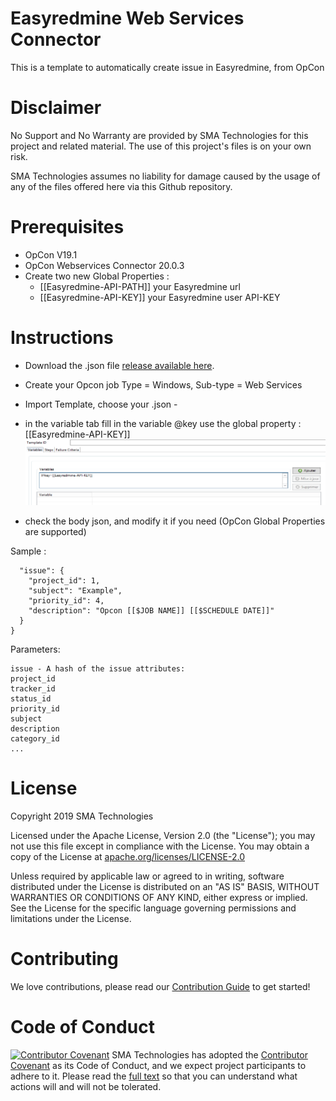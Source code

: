# Easyredmine Web Services Connector
This is a template to automatically create issue in Easyredmine, from OpCon

# Disclaimer
No Support and No Warranty are provided by SMA Technologies for this project and related material. The use of this project's files is on your own risk.

SMA Technologies assumes no liability for damage caused by the usage of any of the files offered here via this Github repository.

# Prerequisites
- OpCon V19.1
- OpCon Webservices Connector 20.0.3 
- Create two new Global Properties :
  - [[Easyredmine-API-PATH]] your Easyredmine url
  - [[Easyredmine-API-KEY]]  your Easyredmine user API-KEY 
# Instructions
- Download the .json file [release available here](https://github.com/SMATechnologies/easyredmine-webservicestemplate/releases).
- Create your Opcon job Type = Windows, Sub-type = Web Services
- Import Template, choose your .json - 
- in the variable tab fill in the variable @key use the global property : [[Easyredmine-API-KEY]]  
 ![variable](/docs/images/variable.PNG)
 
 - check the body json, and modify it if you need (OpCon Global Properties are supported)
   
Sample :
```
  "issue": {
    "project_id": 1,
    "subject": "Example",
    "priority_id": 4,
    "description": "Opcon [[$JOB NAME]] [[$SCHEDULE DATE]]"    
  }
}
```
Parameters:
```
issue - A hash of the issue attributes:
project_id
tracker_id
status_id
priority_id
subject 
description
category_id
...
```

# License
Copyright 2019 SMA Technologies

Licensed under the Apache License, Version 2.0 (the "License");
you may not use this file except in compliance with the License.
You may obtain a copy of the License at [apache.org/licenses/LICENSE-2.0](http://www.apache.org/licenses/LICENSE-2.0)

Unless required by applicable law or agreed to in writing, software
distributed under the License is distributed on an "AS IS" BASIS,
WITHOUT WARRANTIES OR CONDITIONS OF ANY KIND, either express or implied.
See the License for the specific language governing permissions and
limitations under the License.

# Contributing
We love contributions, please read our [Contribution Guide](CONTRIBUTING.md) to get started!

# Code of Conduct
[![Contributor Covenant](https://img.shields.io/badge/Contributor%20Covenant-v2.0%20adopted-ff69b4.svg)](code-of-conduct.md)
SMA Technologies has adopted the [Contributor Covenant](CODE_OF_CONDUCT.md) as its Code of Conduct, and we expect project participants to adhere to it. Please read the [full text](CODE_OF_CONDUCT.md) so that you can understand what actions will and will not be tolerated.
